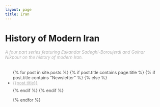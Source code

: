 ```yaml
---
layout: page
title: Iran
---
```



<h1 class="page-title">History of Modern Iran</h1>

<section class="recent-posts">
<div class="section-title mt-2">
    <h6 style="color: #B2B2B2; font-weight:normal" >A four part series featuring Eskandar Sadeghi-Boroujerdi and Golnar Nikpour on the history of modern Iran. </h6>
</div>
<div class="row listrecent">
<ul style="color: #515151; padding-left:25px">
{% for post in site.posts %}
{% if post.title contains page.title %}
    {% if post.title contains "Newsletter" %}
    {% else %}
    <li style="margin-bottom:0.5rem">
    <a style="color: #B2B2B2" href="{{post.url}}">{{post.title}}</a>
    </li>
    {% endif %}
{% endif %}    

{% endfor %}
</ul>
</div>
</section>
